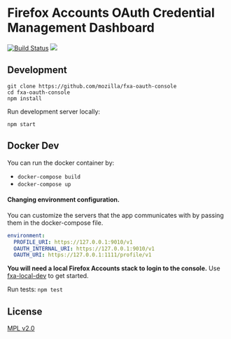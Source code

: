 # Firefox Accounts OAuth Credential Management Dashboard

[![Build Status](https://travis-ci.org/mozilla/fxa-oauth-console.svg?branch=master)](https://travis-ci.org/mozilla/fxa-oauth-console)
![](https://mdn.mozillademos.org/files/9783/dashboard-example.jpg)

## Development

```
git clone https://github.com/mozilla/fxa-oauth-console
cd fxa-oauth-console
npm install
```

Run development server locally:

```
npm start
```

## Docker Dev

You can run the docker container by:

- `docker-compose build`
- `docker-compose up`

#### Changing environment configuration.

You can customize the servers that the app communicates with by passing them in the docker-compose file.

```yml
environment:
  PROFILE_URI: https://127.0.0.1:9010/v1
  OAUTH_INTERNAL_URI: https://127.0.0.1:9010/v1
  OAUTH_URI: https://127.0.0.1:1111/profile/v1
```

**You will need a local Firefox Accounts stack to login to the console.** Use [fxa-local-dev](https://github.com/vladikoff/fxa-local-dev) to get started.

Run tests: `npm test`

## License

[MPL v2.0](LICENSE)
